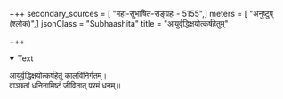 +++
secondary_sources = [ "महा-सुभाषित-सङ्ग्रहः - 5155",]
meters = [ "अनुष्टुप् (श्लोक)",]
jsonClass = "Subhaashita"
title = "आयुर्वृद्धिक्षयोत्कर्षहेतुम्"

+++

<details open><summary>Text</summary>

आयुर्वृद्धिक्षयोत्कर्षहेतुं कालविनिर्गतम्।  
वाञ्छतां धनिनामिष्टं जीवितात् परमं धनम्॥
</details>
